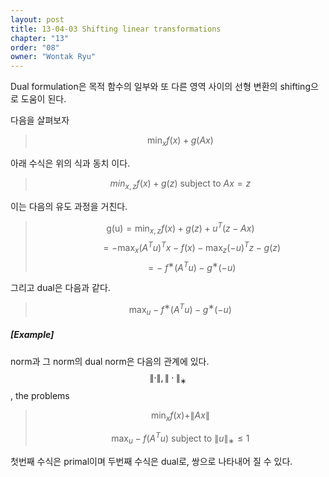 ```yaml
---
layout: post
title: 13-04-03 Shifting linear transformations
chapter: "13"
order: "08"
owner: "Wontak Ryu"
---
```


Dual formulation은 목적 함수의 일부와 또 다른 영역 사이의 선형 변환의 shifting으로 도움이 된다.

다음을 살펴보자
> $$ \min_x f(x) + g(Ax)$$

아래 수식은 위의 식과 동치 이다.
> $$min_{x,z} f(x) + g(z) \text { subject to } Ax = z$$

이는 다음의 유도 과정을 거친다.
> $$\text {g(u)} = \min_{x,z} f(x) + g(z) + u^T(z - Ax)$$
> $$\qquad  = -\max_{x} (A^T u)^T x - f(x) - \max_{z} (-u)^T z - g(z)  $$
> $$\qquad = -\ f^{∗} (A^T u) - g^{∗} (-u) $$

그리고 dual은 다음과 같다.
> $$\max_u −f^{∗}(A^Tu) − g^{∗}(−u)$$

##### [Example]
norm과 그 norm의 dual norm은 다음의 관계에 있다. $$\rVert · \rVert, \rVert · \rVert_{∗}$$, the problems 

> $$ \min_x f(x) +\rVert Ax \rVert$$
> 
> $$ \max_u −f(A^Tu) \text{ subject to } \rVert u \rVert_{∗} ≤ 1$$

첫번째 수식은 primal이며 두번째 수식은 dual로, 쌍으로 나타내어 질 수 있다.

